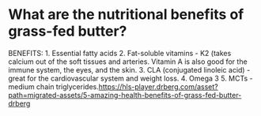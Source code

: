 # What are the nutritional benefits of grass-fed butter?

BENEFITS: 1. Essential fatty acids 2. Fat-soluble vitamins - K2 (takes calcium out of the soft tissues and arteries. Vitamin A is also good for the immune system, the eyes, and the skin. 3. CLA (conjugated linoleic acid) - great for the cardiovascular system and weight loss. 4. Omega 3 5. MCTs - medium chain triglycerides.https://hls-player.drberg.com/asset?path=migrated-assets/5-amazing-health-benefits-of-grass-fed-butter-drberg
